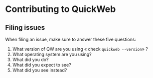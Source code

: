 # Contributing to QuickWeb

## Filing issues

When filing an issue, make sure to answer these five questions:

1. What version of QW are you using « check `quickweb --version`» ?
2. What operating system are you using?
3. What did you do?
4. What did you expect to see?
5. What did you see instead?
